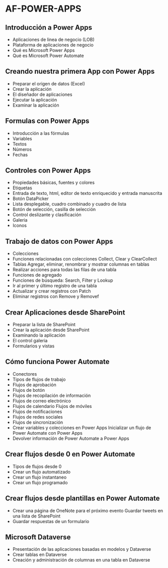 # AF-POWER-APPS

## Introducción a Power Apps

- Aplicaciones de linea de negocio (LOB)
- Plataforma de aplicaciones de negocio
- Qué es Microsoft Power Apps
- Qué es Microsoft Power Automate

## Creando nuestra primera App con Power Apps

- Preparar el origen de datos (Excel)
- Crear la aplicación
- El diseñador de aplicaciones
- Ejecutar la aplicación
- Examinar la aplicación

## Formulas con Power Apps

- Introducción a las fórmulas
- Variables
- Textos
- Números
- Fechas

## Controles con Power Apps

- Propiedades básicas, fuentes y colores
- Etiquetas
- Entrada de texto, html, editor de texto enriquecido y entrada manuscrita
- Botón DataPicker
- Lista desplegable, cuadro combinado y cuadro de lista
- Botón de selección, casilla de selección 
- Control deslizante y clasificación
- Galeria
- Iconos

## Trabajo de datos con Power Apps

- Colecciones
- Funciones relacionadas con colecciones Collect, Clear y ClearCollect
- Tablas Agregar, eliminar, renombrar y mostrar columnas en tablas 
- Realizar acciones para todas las filas de una tabla
- Funciones de agregado
- Funciones de búsqueda: Search, Filter y Lookup
- Ir al primer y último registro de una tabla
- Actualizar y crear registros con Patch
- Eliminar registros con Remove y Removef

## Crear Aplicaciones desde SharePoint 

- Preparar la lista de SharePoint
- Crear la aplicación desde SharePoint
- Examinando la aplicación
- El control galeria
- Formularios y vistas

## Cómo funciona Power Automate

- Conectores
- Tipos de flujos de trabajo
- Flujos de aprobación
- Flujos de botón
- Flujos de recopilación de información
- Flujos de correo electrónico
- Flujos de calendario Flujos de móviles
- Flujos de notificaciones
- Flujos de redes sociales
- Flujos de sincronización
- Crear variables y colecciones en Power Apps Inicializar un flujo de Power Automate con Power Apps
- Devolver información de Power Automate a Power Apps

## Crear flujos desde 0 en Power Automate

- Tipos de flujos desde 0
- Crear un flujo automatizado
- Crear un flujo instantaneo
- Crear un flujo programado

## Crear flujos desde plantillas en Power Automate

- Crear una página de OneNote para el próximo evento Guardar tweets en una lista de SharePoint
- Guardar respuestas de un formulario

## Microsoft Dataverse
- Presentación de las aplicaciones basadas en modelos y Dataverse
- Crear tablas en Dataverse 
- Creación y administración de columnas en una tabla en Dataverse
